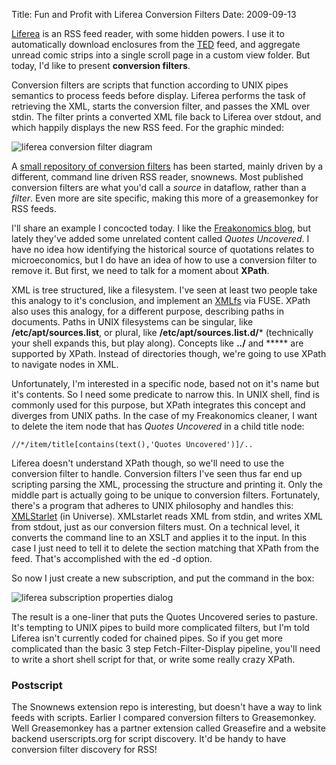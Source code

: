 Title: Fun and Profit with Liferea Conversion Filters
Date: 2009-09-13

[Liferea][1] is an RSS feed reader, with some hidden powers. I use it to
automatically download enclosures from the [TED][2] feed, and aggregate unread
comic strips into a single scroll page in a custom view folder. But today, I'd
like to present **conversion filters**.

Conversion filters are scripts that function according to UNIX pipes semantics
to process feeds before display. Liferea performs the task of retrieving the
XML, starts the conversion filter, and passes the XML over stdin. The filter
prints a converted XML file back to Liferea over stdout, and which happily
displays the new RSS feed. For the graphic minded:

![liferea conversion filter diagram][3]

A [small repository of conversion filters][4] has been started, mainly driven
by a different, command line driven RSS reader, snownews. Most published
conversion filters are what you'd call a _source_ in dataflow, rather than a
_filter_. Even more are site specific, making this more of a greasemonkey for
RSS feeds.

I'll share an example I concocted today. I like the [Freakonomics blog][5],
but lately they've added some unrelated content called _Quotes Uncovered_. I
have no idea how identifying the historical source of quotations relates to
microeconomics, but I do have an idea of how to use a conversion filter to
remove it. But first, we need to talk for a moment about **XPath**.

XML is tree structured, like a filesystem. I've seen at least two people take
this analogy to it's conclusion, and implement an [XMLfs][6] via FUSE. XPath
also uses this analogy, for a different purpose, describing paths in
documents. Paths in UNIX filesystems can be singular, like
**/etc/apt/sources.list**, or plural, like **/etc/apt/sources.list.d/***
(technically your shell expands this, but play along). Concepts like **../**
and ***** are supported by XPath. Instead of directories though, we're going
to use XPath to navigate nodes in XML.

Unfortunately, I'm interested in a specific node, based not on it's name but
it's contents. So I need some predicate to narrow this. In UNIX shell, find is
commonly used for this purpose, but XPath integrates this concept and diverges
from UNIX paths. In the case of my Freakonomics cleaner, I want to delete the
item node that has _Quotes Uncovered_ in a child title node:

`//*/item/title[contains(text(),'Quotes Uncovered')]/..`

Liferea doesn't understand XPath though, so we'll need to use the conversion
filter to handle. Conversion filters I've seen thus far end up scripting
parsing the XML, processing the structure and printing it. Only the middle
part is actually going to be unique to conversion filters. Fortunately,
there's a program that adheres to UNIX philosophy and handles this:
[XMLStarlet][7] (in Universe). XMLstarlet reads XML from stdin, and writes XML
from stdout, just as our conversion filters must. On a technical level, it
converts the command line to an XSLT and applies it to the input. In this case
I just need to tell it to delete the section matching that XPath from the
feed. That's accomplished with the ed -d option.

So now I just create a new subscription, and put the command in the box:

![liferea subscription properties dialog][8]

The result is a one-liner that puts the Quotes Uncovered series to pasture.
It's tempting to UNIX pipes to build more complicated filters, but I'm told
Liferea isn't currently coded for chained pipes. So if you get more
complicated than the basic 3 step Fetch-Filter-Display pipeline, you'll need
to write a short shell script for that, or write some really crazy XPath.

### Postscript

The Snownews extension repo is interesting, but doesn't have a way to link
feeds with scripts. Earlier I compared conversion filters to Greasemonkey.
Well Greasemonkey has a partner extension called Greasefire and a website
backend userscripts.org for script discovery. It'd be handy to have conversion
filter discovery for RSS!

   [1]: http://liferea.sourceforge.net/

   [2]: http://www.ted.com/

   [3]: //www.pwnguin.net/media/photologue/photos/conversionfilter.png

   [4]: http://kiza.kcore.de/software/snownews/snowscripts/extensions/

   [5]: http://freakonomics.blogs.nytimes.com/

   [6]: http://github.com/halhen/xmlfs/tree/master

   [7]: http://xmlstar.sourceforge.net/

   [8]: //www.pwnguin.net/media/photologue/photos/Liferea-Subscription.png

